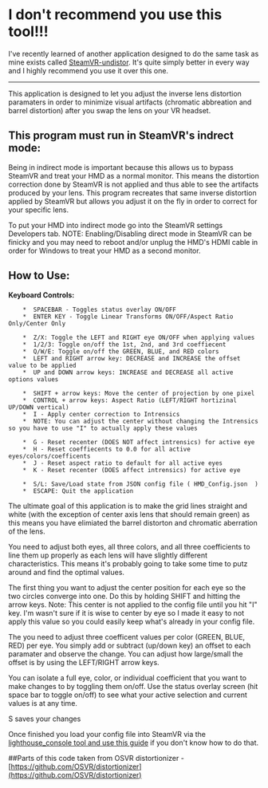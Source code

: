 # I don't recommend you use this tool!!!

I've recently learned of another application designed to do the same task as mine exists called [SteamVR-undistor](https://github.com/sencercoltu/steamvr-undistort). It's quite simply better in every way and I highly recommend you use it over this one.

---------------------

This application is designed to let you adjust the inverse lens distortion paramaters in order to minimize visual artifacts (chromatic abbreation and barrel distortion) after you swap the lens on your VR headset. 

## This program must run in SteamVR's indrect mode:

Being in indirect mode is important because this allows us to bypass SteamVR and treat your HMD as a normal monitor. This means the distortion correction done by SteamVR is not applied and thus able to see the artifacts produced by your lens. This program recreates that same inverse distortion applied by SteamVR but allows you adjust it on the fly in order to correct for your specific lens.

To put your HMD into indirect mode go into the SteamVR settings Developers tab. NOTE: Enabling/Disabling direct mode in SteamVR can be finicky and you may need to reboot and/or unplug the HMD's HDMI cable in order for Windows to treat your HMD as a second monitor.

## How to Use:

**Keyboard Controls:**

		*  SPACEBAR - Toggles status overlay ON/OFF
		*  ENTER KEY - Toggle Linear Transforms ON/OFF/Aspect Ratio Only/Center Only

		*  Z/X: Toggle the LEFT and RIGHT eye ON/OFF when applying values
		*  1/2/3: Toggle on/off the 1st, 2nd, and 3rd coeffiecent
		*  Q/W/E: Toggle on/off the GREEN, BLUE, and RED colors
		*  LEFT and RIGHT arrow key: DECREASE and INCREASE the offset value to be applied
		*  UP and DOWN arrow keys: INCREASE and DECREASE all active options values 

		*  SHIFT + arrow keys: Move the center of projection by one pixel 
		*  CONTROL + arrow keys: Aspect Ratio (LEFT/RIGHT hortizinal UP/DOWN vertical) 
		*  I - Apply center correction to Intrensics
		*  NOTE: You can adjust the center without changing the Intrensics so you have to use "I" to actually apply these values

		*  G - Reset recenter (DOES NOT affect intrensics) for active eye
		*  H - Reset coeffiecents to 0.0 for all active eyes/colors/coefficents 
		*  J - Reset aspect ratio to default for all active eyes
		*  K - Reset recenter (DOES affect intrensics) for active eye 
	
		*  S/L: Save/Load state from JSON config file ( HMD_Config.json  ) 
		*  ESCAPE: Quit the application 

The ultimate goal of this application is to make the grid lines straight and white (with the exception of center axis lens that should remain green) as this means you have elimiated the barrel distorton and chromatic aberration of the lens.  

You need to adjust both eyes, all three colors, and all three coefficients to line them up properly as each lens will have slightly different characteristics. This means it's probably going to take some time to putz around and find the optimal values.

The first thing you want to adjust the center position for each eye so the two circles converge into one. Do this by holding SHIFT and hitting the arrow keys. Note: This center is not applied to the config file until you hit "I" key. I'm wasn't sure if it is wise to center by eye so I made it easy to not apply this value so you could easily keep what's already in your config file.

The you need to adjust three coefficent values per color (GREEN, BLUE, RED) per eye. You simply add or subtract (up/down key) an offset to each paramater and observe the change. You can adjust how large/small the offset is by using the LEFT/RIGHT arrow keys.

You can isolate a full eye, color, or individual coefficient that you want to make changes to by toggling them on/off. Use the status overlay screen (hit space bar to toggle on/off) to see what your active selection and current values is at any time.

S saves your changes

Once finished you load your config file into SteamVR via the [lighthouse_console tool and use this guide](https://www.reddit.com/r/Vive/comments/86uwsf/gearvr_to_vive_lens_adapters/dwdigxa/) if you don't know how to do that.

##Parts of this code taken from
OSVR distortionizer - [https://github.com/OSVR/distortionizer](https://github.com/OSVR/distortionizer) 

